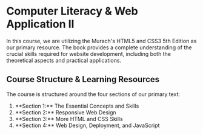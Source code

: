 # Computer Literacy & Web Application II
<p>
  In this course, we are utilizing the Murach's HTML5 and CSS3 5th Edition as our primary resource. The book provides a complete understanding of the crucial skills required for website 
 development, including both the theoretical aspects and practical applications.
</p>

## Course Structure & Learning Resources
<p>
  The course is structured around the four sections of our primary text:
  <ol>
    <li>**Section 1:** The Essential Concepts and Skills</li>
    <li>**Section 2:** Responsive Web Design</li>
    <li>**Section 3:** More HTML and CSS Skills</li>
    <li>**Section 4:** Web Design, Deployment, and JavaScript</li>
  </ol>
</p>
